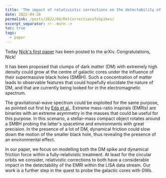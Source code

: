 ```yaml
---
title: 'The impact of relativistic corrections on the detectability of dark-matter spikes with gravitational waves'
date: 2022-04-28
permalink: /posts/2022/04/RelCorrectionsToSpikes/
excerpt_separator: <!--more-->
toc: true
tags:
  - paper
---
```



Today [Nick's first paper](https://arxiv.org/pdf/2204.12508.pdf) has been posted to the arXiv. Congratulations, Nick!

It has been proposed that clumps of dark matter (DM) with extremely high density could grow at the centre of galactic cores under the influence of their supermassive black holes (SMBH). Such a concentration of matter leads to observable features that could hopefully elucidate the nature of DM, and that are currently being looked for in the electromagnetic spectrum.

The gravitational-wave spectrum could be exploited for the same purpose, as pointed out first by [Eda et al.](https://arxiv.org/pdf/1301.5971.pdf). Extreme mass-ratio inspirals (EMRIs) are binaries with an extreme asymmetry in the masses that could be useful for this purpose. In this scenario, a stellar-mass compact object rotates around a SMBH probing the latter's spacetime and environments with great precision. In the presence of a lot of DM, dynamical friction could slow down the motion of the smaller black hole, thus revealing the presence of an environmental effect. 

In our paper, we focus on modelling both the DM spike and dynamical friction force within a fully-relativistic treatment. At least for the circular orbits we consider, relativistic corrections to both have a considerable impact in the detectability of the EMRI within the LISA data stream. Our work is a further step in the quest to probe the galactic cores with GWs.